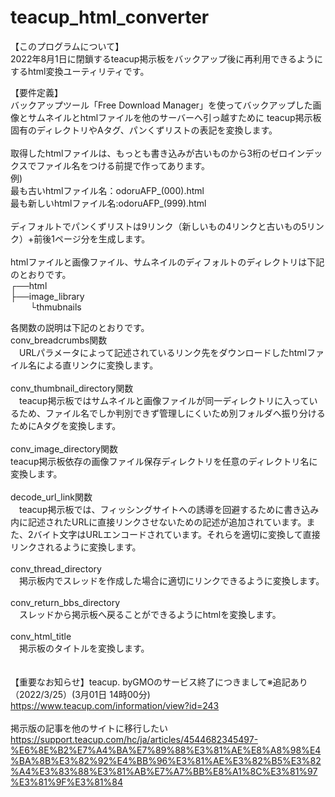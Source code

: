 # teacup_html_converter

【このプログラムについて】<br>
2022年8月1日に閉鎖するteacup掲示板をバックアップ後に再利用できるようにするhtml変換ユーティリティです。<br>

【要件定義】<br>
バックアップツール「Free Download Manager」を使ってバックアップした画像とサムネイルとhtmlファイルを他のサーバーへ引っ越すために
teacup掲示板固有のディレクトリやAタグ、パンくずリストの表記を変換します。<br>
<br>
取得したhtmlファイルは、もっとも書き込みが古いものから3桁のゼロインデックスでファイル名をつける前提で作ってあります。<br>
例)<br>
最も古いhtmlファイル名：odoruAFP_(000).html<br>
最も新しいhtmlファイル名:odoruAFP_(999).html<br>
<br>
ディフォルトでパンくずリストは9リンク（新しいもの4リンクと古いもの5リンク）+前後1ページ分を生成します。<br>
<br>
htmlファイルと画像ファイル、サムネイルのディフォルトのディレクトリは下記のとおりです。<br>
┌──html<br>
├──image_library<br>
&nbsp;&nbsp;&nbsp;&nbsp;&nbsp;&nbsp;&nbsp;&nbsp;└thmubnails<br>

各関数の説明は下記のとおりです。<br>
conv_breadcrumbs関数<br>
　URLパラメータによって記述されているリンク先をダウンロードしたhtmlファイル名による直リンクに変換します。<br>
<br> 
conv_thumbnail_directory関数<br>
　teacup掲示板ではサムネイルと画像ファイルが同一ディレクトリに入っているため、ファイル名でしか判別できず管理しにくいため別フォルダへ振り分けるためにAタグを変換します。<br>
<br> 
conv_image_directory関数<br>
 teacup掲示板依存の画像ファイル保存ディレクトリを任意のディレクトリ名に変換します。<br>
<br>
decode_url_link関数<br>
　teacup掲示板では、フィッシングサイトへの誘導を回避するために書き込み内に記述されたURLに直接リンクさせないための記述が追加されています。また、2バイト文字はURLエンコードされています。それらを適切に変換して直接リンクされるように変換します。<br>
<br> 
conv_thread_directory<br>
　掲示板内でスレッドを作成した場合に適切にリンクできるように変換します。<br>
<br>
conv_return_bbs_directory<br>
　スレッドから掲示板へ戻ることができるようにhtmlを変換します。<br>
<br> 
conv_html_title<br>
　掲示板のタイトルを変換します。<br>
<br>
<br>
【重要なお知らせ】teacup. byGMOのサービス終了につきまして※追記あり（2022/3/25）(3月01日 14時00分)<br>
https://www.teacup.com/information/view?id=243<br>
<br>
掲示版の記事を他のサイトに移行したい<br>
https://support.teacup.com/hc/ja/articles/4544682345497-%E6%8E%B2%E7%A4%BA%E7%89%88%E3%81%AE%E8%A8%98%E4%BA%8B%E3%82%92%E4%BB%96%E3%81%AE%E3%82%B5%E3%82%A4%E3%83%88%E3%81%AB%E7%A7%BB%E8%A1%8C%E3%81%97%E3%81%9F%E3%81%84
